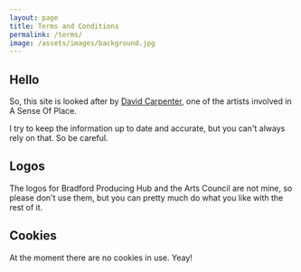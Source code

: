 ```yaml
---
layout: page
title: Terms and Conditions
permalink: /terms/
image: /assets/images/background.jpg
---
```



## Hello

So, this site is looked after by [David Carpenter](https://theargentgrub.co.uk), one of the artists involved in A Sense Of Place.

I try to keep the information up to date and accurate, but you can't always rely on that. So be careful.

## Logos
The logos for Bradford Producing Hub and the Arts Council are not mine, so please don't use them, but you can pretty much do what you like with the rest of it.

## Cookies
At the moment there are no cookies in use. Yeay!

 
